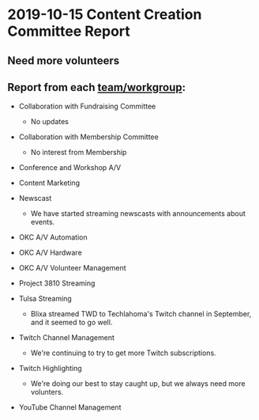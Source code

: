 # 2019-10-15 Content Creation Committee Report
## **Need more volunteers**

## Report from each [team/workgroup](https://github.com/techlahoma/broadcasting/blob/master/Teams/_Teams.md):

* Collaboration with Fundraising Committee
  * No updates
* Collaboration with Membership Committee
  * No interest from Membership
* Conference and Workshop A/V
  
* Content Marketing

* Newscast
  * We have started streaming newscasts with announcements about events.
* OKC A/V Automation
  
* OKC A/V Hardware
  
* OKC A/V Volunteer Management
  
* Project 3810 Streaming
  
* Tulsa Streaming
  * Blixa streamed TWD to Techlahoma's Twitch channel in September, and it seemed to go well.
* Twitch Channel Management
  * We're continuing to try to get more Twitch subscriptions.
* Twitch Highlighting
  * We're doing our best to stay caught up, but we always need more volunters.
* YouTube Channel Management


